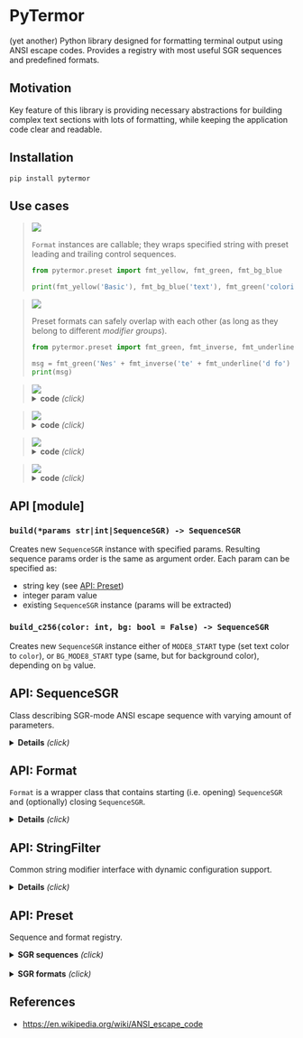 # PyTermor

(yet another) Python library designed for formatting terminal output using ANSI escape codes. Provides a registry with most useful SGR sequences and predefined formats.

## Motivation

Key feature of this library is providing necessary abstractions for building complex text sections with lots of formatting, while keeping the application code clear and readable. 

## Installation

    pip install pytermor

## Use cases

> <img src="./doc/uc1.png"/>
>
> `Format` instances are callable; they wraps specified string with preset leading and trailing control sequences.
> 
> ```python
> from pytermor.preset import fmt_yellow, fmt_green, fmt_bg_blue
>
> print(fmt_yellow('Basic'), fmt_bg_blue('text'), fmt_green('coloring'))
> ```

> <img src="./doc/uc2.png"/>
>
> Preset formats can safely overlap with each other (as long as they belong to different _modifier groups_).
>
> ```python
> from pytermor.preset import fmt_green, fmt_inverse, fmt_underline
> 
> msg = fmt_green('Nes' + fmt_inverse('te' + fmt_underline('d fo') + 'rm') + 'ats')
> print(msg)
> ``` 

> <img src="./doc/uc3.png"/>
>
> <details><summary><b>code</b> <i>(click)</i></summary>
>
> Use `build_c256()` to change text (or background) color to any of [xterm-256 colors](https://www.ditig.com/256-colors-cheat-sheet).
> 
> ```python
> from pytermor import build_c256, build
> from pytermor.preset import COLOR_OFF
> 
> txt = '256 colors support'
> msg = f'{build("bold")}'
> start_color = 41
> for idx, c in enumerate(range(start_color, start_color+(36*6), 36)):
>     msg += f'{build_c256(c)}'
>     msg += f'{txt[idx*3:(idx+1)*3]}{COLOR_OFF}'
> print(msg)
> ```
> </details>

> <img src="./doc/uc4.png"/>
> <details><summary><b>code</b> <i>(click)</i></summary>
>
> Create your own SGR sequences with `build()` method, which accepts color/attribute keys, integer param values and even existing SGRs in any order. Keys can be specified using any case. 
> 
> ```python
> from pytermor import build
> from pytermor.preset import RESET, UNDERLINED
> 
> seq1 = build('red', 1, UNDERLINED)  # keys, integer codes or existing sequences
> seq2 = build('inversed', 'YELLOW')  # case-insensitive
> 
> msg = f'{seq1}Flexible{RESET} ' +
>       f'{build(seq1, 3)}sequence{RESET} ' +
>       str(seq2) + 'builder' + str(RESET)
> print(msg) 
> ```
> </details>

> <img src="./doc/uc5.png"/>
> <details><summary><b>code</b> <i>(click)</i></summary>
>
> It's also possible to create custom wrapper presets which include both starting and ending control sequences.
>
> ```python
> from pytermor.preset import *
> 
> fmt1 = Format(HI_BLUE + BOLD, reset_after=True)
> fmt2 = Format(BG_BLACK + INVERSED + UNDERLINED + ITALIC,
>               BG_COLOR_OFF + INVERSED_OFF + UNDERLINED_OFF + ITALIC_OFF)
> msg = fmt1(f'Custom n{fmt2("establ")}e formats')
> print(msg)
> ```
> </details>

> <img src="./doc/uc6.png"/>
> <details><summary><b>code</b> <i>(click)</i></summary>
>
> Mix high-level and low-level abstractions if necessary.
>
> ```python
> from pytermor.preset import *
> from pytermor.sequence import SequenceSGR
>
> msg = f'{CYAN}L{GREEN}ow-{fmt_inverse("l"+str(ITALIC)+"e")}ve{ITALIC_OFF}l ' \
>       f'{BG_HI_YELLOW}fo{fmt_underline.open}rm{BG_COLOR_OFF}at ' \
>       f'c{SequenceSGR(*MODE8_START.params, 214)}on{RESET}' \
>       f'{SequenceSGR(*MODE8_START.params, 208)}t{fmt_underline.close}r{RESET}' \
>       f'{SequenceSGR(*MODE8_START.params, 202)}ol{RESET}'
> print(msg)
> ```
> </details>


## API [module]

### `build(*params str|int|SequenceSGR) -> SequenceSGR`

Creates new `SequenceSGR` instance with specified params. Resulting sequence params order is the same as argument order. Each param can be specified as:
- string key (see [API: Preset](#api-preset))
- integer param value
- existing `SequenceSGR` instance (params will be extracted)

### `build_c256(color: int, bg: bool = False) -> SequenceSGR`

Creates new `SequenceSGR` instance either of `MODE8_START` type (set text color to `color`), or `BG_MODE8_START` type (same, but for background color), depending on `bg` value.
<br>

## API: SequenceSGR

Class describing SGR-mode ANSI escape sequence with varying amount of parameters.

<details>
<summary><b>Details</b> <i>(click)</i></summary>

- To get the resulting sequence simply cast instance to `str`:

    ```python
    from pytermor.sequence import SequenceSGR
    
    seq = str(SequenceSGR(4, 7))   # direct transform with str()
    msg = f'({seq})'               # f-string var substitution
    print(msg + f'{SequenceSGR(0)}',  # f-string value
          str(seq.encode()),
          seq.encode().hex(':'))
    ```
    <img src="./doc/ex1.png"/>

  1st part consists of "applied" escape sequences; 2nd part shows up one of the sequences in raw mode, as if it was ignored by the terminal; 3rd part is hexademical sequence byte values.

    <details>
    <summary><b>SGR sequence structure</b> <i>(click)</i></summary>

  1. `\x1b`|`1b` is ESC _control character_, which opens a control sequence.

  2. `[` is sequence _introducer_, it determines the type of control sequence (in this case it's CSI, or "Control Sequence Introducer").

  3. `4` and `7` are _parameters_ of the escape sequence; they mean "underlined" and "inversed" attributes respectively. Those parameters must be separated by `;`.

  4. `m` is sequence _terminator_; it also determines the sub-type of sequence, in our case SGR, or "Select Graphic Rendition". Sequences of this kind are most commonly encountered.
    </details>


- One instance of `SequenceSGR` can be added to another. This will result in a new `SequenceSGR` instance with combined params.
    
    ```python
    from pytermor import SequenceSGR
    from pytermor.preset import RESET
      
    mixed = SequenceSGR(1, 31) + SequenceSGR(4)
    print(f'{mixed}combined{RESET}', str(mixed).encode())
    ```
    <img src="./doc/ex2.png"/> 


- Pretty much all single-param sequences (that can be used at least for _something_) are specified in `pytermor.preset` module. Example usage:
    
    ```python
    from pytermor.preset import BLACK, BG_HI_GREEN, RESET
      
    print(f'{BLACK}{BG_HI_GREEN}', 'Example text', str(RESET))
    ```
    <img src="./doc/ex3.png"/>


<i>Complete list is given at the end of this document.</i>
<br>
</details>

## API: Format

`Format` is a wrapper class that contains starting (i.e. opening) `SequenceSGR` and (optionally) closing `SequenceSGR`.

<details>
<summary><b>Details</b> <i>(click)</i></summary>

- You can define your own reusable formats or import predefined ones from `pytermor.preset`:

    ```python
    from pytermor.format import Format
    from pytermor.preset import HI_RED, COLOR_OFF, fmt_overline
    
    fmt_error = Format(HI_RED, COLOR_OFF)
    print(fmt_overline.open +
        'overline might not work ' +
        fmt_error('>') + ':(' +
        fmt_overline.close)
    ```
    <img src="./doc/ex4.png"/>


- The main purpose of `Format` is to simplify creation of non-resetting text spans, so that developer doesn't have to restore all previously applied formats after every closing sequence (which usually consists of `RESET`).


- Example: we are given a text span which is initially **bold** and <u>underlined</u>. We want to recolor a few words inside of this span. By default this will result in losing all the formatting to the right of updated text span (because `RESET`|`\e[m` clears all text attributes).


- However, there is an option to specify what attributes should be disabled (instead of disabling _all_ of them):

    ```python
    from pytermor.preset import *
    
    fmt_warn = Format(
      HI_YELLOW + UNDERLINED,  # sequences can be summed up, remember?
      COLOR_OFF + UNDERLINED_OFF,  # "counteractive" sequences
      reset_after=False
    )
    orig_text = fmt_bold(f'{BG_BLACK}this is the original string{RESET}')
    updated_text = orig_text.replace('original', fmt_warn('updated'), 1)
    print(orig_text, '\n', updated_text)
    ```
    <img src="./doc/ex5.png"/>


- As you can see, the update went well &mdash; we kept all the previously applied formatting. Of course, this method cannot be 100% applicable &mdash; for example, imagine that original text was colored blue. After the update "string" word won't be blue anymore, as we used `COLOR_OFF` escape sequence to neutralize our own red color. But it still can be helpful for a majority of cases (especially when text is generated and formatted by the same program and in one go).
<br>
</details>

## API: StringFilter

Common string modifier interface with dynamic configuration support.

<details>
<summary><b>Details</b> <i>(click)</i></summary>

### Subclasses

- `ReplaceSGR`
- `ReplaceCSI`
- `ReplaceNonAsciiBytes`

### Standalone usage

- Can be executed with `.invoke()` method or with direct call.
    
    ```python
    from pytermor.preset import fmt_red
    from pytermor.string_filter import ReplaceSGR
    
    formatted = fmt_red('this text is red')
    replaced = ReplaceSGR('[LIE]').invoke(formatted)
    # or directly:
    # replaced = ReplaceSequenceSGRs('[LIE]')(formatted)
    
    print(formatted, '\n', replaced)
    ``` 
    <img src="./doc/ex6.png"/>


### Usage with `apply_filters`

- `apply_filters` accepts both `StringFilter` (and subclasses) instances and subclass types, but latter is not configurable and will be invoked using default settings.
    
    ```python
    from pytermor import apply_filters
    from pytermor.string_filter import ReplaceNonAsciiBytes
    
    ascii_and_binary = b'\xc0\xff\xeeQWE\xffRT\xeb\x00\xc0\xcd\xed'
    
    # can either provide filter by type:
    # result = apply_filters(ascii_and_binary, ReplaceNonAsciiBytes)
    # ..or instantiate and configure it:
    result = apply_filters(ascii_and_binary, ReplaceNonAsciiBytes(b'.'))
    
    print(ascii_and_binary, '\n', result)
    ``` 
    <img src="./doc/ex7.png"/>

<br>
</details>

## API: Preset

Sequence and format registry.

<details>
<summary><b>SGR sequences</b> <i>(click)</i></summary>


- `var` &mdash; variable name defined in `pytermor.preset`;
- `key` &mdash; string that will be recognised by `build()` method;
- `params` &mdash; list of default CSI params for specified seqeunce.


| var | key | params | comment |
|---|-----|:---:|---|
| `RESET` | `"reset"` | 0 | disables all colors and attributes | |
| **attributes**
| `BOLD` | `"bold"` | 1 | | 
| `DIM` | `"dim"` | 2 | | 
| `ITALIC` | `"italic"` | 3 | | 
| `UNDERLINED` | `"underlined"` | 4 | | 
| `BLINK_SLOW` | `"blink_slow"` | 5 | | 
| `BLINK_FAST` | `"blink_fast"` | 6 | | 
| `INVERSED` | `"inversed"` | 7 | | 
| `HIDDEN` | `"hidden"` | 8 | | 
| `CROSSLINED` | `"crosslined"` | 9 | | 
| `DOUBLE_UNDERLINED` | `"double_underlined"` | 21 | | 
| `OVERLINED` | `"overlined"` | 53 | | 
| `DIM_BOLD_OFF` | `"dim_bold_off"` | 22 | | 
| `ITALIC_OFF` | `"italic_off"` | 23 | | 
| `UNDERLINED_OFF` | `"underlined_off"` | 24 | | 
| `BLINK_OFF` | `"blink_off"` | 25 | | 
| `INVERSED_OFF` | `"inversed_off"` | 27 | | 
| `HIDDEN_OFF` | `"hidden_off"` | 28 | | 
| `CROSSLINED_OFF` | `"crosslined_off"` | 29 | | 
| `OVERLINED_OFF` | `"overlined_off"` | 55 | | 
|**text colors**
| `BLACK` | `"black"` | 30 | | 
| `RED` | `"red"` | 31 | | 
| `GREEN` | `"green"` | 32 | | 
| `YELLOW` | `"yellow"` | 33 | | 
| `BLUE` | `"blue"` | 34 | | 
| `MAGENTA` | `"magenta"` | 35 | | 
| `CYAN` | `"cyan"` | 36 | | 
| `WHITE` | `"white"` | 37 | | 
| `MODE24_START` | `"mode24_start"` | 38 2 | set text color to specified;<br> 3 more params required: `r`,`g`,`b`<br> valid values: [0-255] | |
| `MODE8_START` | `"mode8_start"` | 38 5 | set text color to specified;<br> 1 more param required: `code`<br> valid value: [0-255] | | 
| `COLOR_OFF` | `"color_off"` | 39 | reset text color | 
|**background colors**
| `BG_BLACK` | `"bg_black"` | 40 | | 
| `BG_RED` | `"bg_red"` | 41 | | 
| `BG_GREEN` | `"bg_green"` | 42 | | 
| `BG_YELLOW` | `"bg_yellow"` | 43 | | 
| `BG_BLUE` | `"bg_blue"` | 44 | | 
| `BG_MAGENTA` | `"bg_magenta"` | 45 | | 
| `BG_CYAN` | `"bg_cyan"` | 46 | | 
| `BG_WHITE` | `"bg_white"` | 47 | | 
| `BG_MODE24_START` | `"bg_mode24_start"` | 48 2 |  set bg color to specified;<br> 3 more params required: `r`,`g`,`b`<br> valid values: [0-255] | |
| `BG_MODE8_START` | `"bg_mode8_start"` | 48 5 | set bg color to specified;<br> 1 more param required: `code`<br> valid value: [0-255] (color code) |
| `BG_COLOR_OFF` | `"bg_color_off"` | 49 | reset bg color | 
|**high intensity text colors**
| `GRAY` | `"gray"` | 90 | | 
| `HI_RED` | `"hi_red"` | 91 | | 
| `HI_GREEN` | `"hi_green"` | 92 | | 
| `HI_YELLOW` | `"hi_yellow"` | 93 | | 
| `HI_BLUE` | `"hi_blue"` | 94 | | 
| `HI_MAGENTA` | `"hi_magenta"` | 95 | | 
| `HI_CYAN` | `"hi_cyan"` | 96 | | 
| `HI_WHITE` | `"hi_white"` | 97 | | 
|**high intensity bg colors**
| `BG_GRAY` | `"bg_gray"` | 100 | | 
| `BG_HI_RED` | `"bg_hi_red"` | 101 | | 
| `BG_HI_GREEN` | `"bg_hi_green"` | 102 | | 
| `BG_HI_YELLOW` | `"bg_hi_yellow"` | 103 | | 
| `BG_HI_BLUE` | `"bg_hi_blue"` | 104 | | 
| `BG_HI_MAGENTA` | `"bg_hi_magenta"` | 105 | | 
| `BG_HI_CYAN` | `"bg_hi_cyan"` | 106 | | 
| `BG_HI_WHITE` | `"bg_hi_white"` | 107 | |
</details>
<br>


<details>
<summary><b>SGR formats</b> <i>(click)</i></summary>

</details>

## References

- https://en.wikipedia.org/wiki/ANSI_escape_code